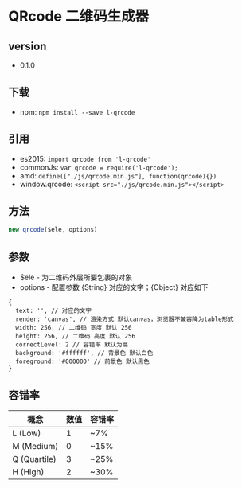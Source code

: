 # QRcode 二维码生成器

## version
* 0.1.0

## 下载

* npm: ```npm install --save l-qrcode```

## 引用

* es2015: `import qrcode from 'l-qrcode'`
* commonJs:  `var qrcode = require('l-qrcode');`
* amd: `define(["./js/qrcode.min.js"], function(qrcode){})`
* window.qrcode: `<script src="./js/qrcode.min.js"></script>`

## 方法

```javascript
new qrcode($ele, options)
```

## 参数

* $ele - 为二维码外层所要包裹的对象
* options - 配置参数 {String} 对应的文字；{Object} 对应如下

```
{
  text: '', // 对应的文字
  render: 'canvas', // 渲染方式 默认canvas，浏览器不兼容降为table形式
  width: 256, // 二维码 宽度 默认 256
  height: 256, // 二维码 高度 默认 256
  correctLevel: 2 // 容错率 默认为高
  background: '#ffffff', // 背景色 默认白色
  foreground: '#000000' // 前景色 默认黑色
}
```

## 容错率

| 概念 | 数值 | 容错率 |
| --- | --- | --- |
| L (Low) | 1 | ~7% |
| M (Medium) | 0 | ~15% |
| Q (Quartile) | 3 | ~25% |
| H (High) | 2 | ~30% |
